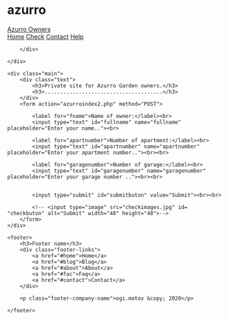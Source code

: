 # azurro



<!DOCTYPE html>
<html lang="en">
<head>
    <meta charset="UTF-8">
    <meta name="viewport" content="width=device-width, initial-scale=1.0">
    <link rel="stylesheet" type="text/css" href="azurrostyle.css" media="screen"/>
    <title>Index1</title>
</head>
<body>
    <div class="header">
        <a href="#default" class="logo">Azurro Owners</a>
        <div class="header-right">
            <a class="active" href=http://localhost:8080/cars/firstpage.php>Home</a>
            <a href="#check">Check</a>
            <a href="#contact">Contact</a>
            <a href="#about">Help</a>

        </div>

    </div>

    <div class="main">
        <div class="text">
            <h3>Private site for Azurro Garden owners.</h3>
            <h3>......................................</h3>
        </div>
        <form action="azurroindex2.php" method="POST">

            <label for="fname">Name of owner:</label><br>
            <input type="text" id="fullname" name="fullname" placeholder="Enter your name.."><br>

            <label for="apartnumber">Number of apartment:</label><br>
            <input type="text" id="apartnumber" name="apartnumber" placeholder="Enter your apartment number.."><br><br>

            <label for="garagenumber">Number of garage:</label><br>
            <input type="text" id="garagenumber" name="garagenumber" placeholder="Enter your garage number .."><br><br>

            
            <input type="submit" id="submitbuton" value="Submit"><br><br>

            <!-- <input type="image" src="checkimages.jpg" id= "checkbuton" alt="Submit" width="48" height="48">-->
        </form>
    </div>

    <footer>
        <h3>Footer name</h3>
        <div class="footer-links">
            <a href="#home">Home</a>
            <a href="#blog">Blog</a>
            <a href="#about">About</a>
            <a href="#fac">Faq</a>
            <a href="#contact">Contact</a>
        </div>

        <p class="footer-company-name">ogi.matov &copy; 2020</p>

    </footer>
</body>
</html>
